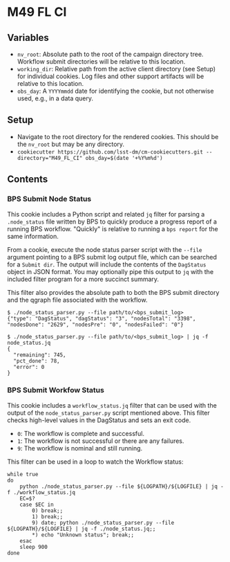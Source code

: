# M49 FL CI

## Variables

- `nv_root`: Absolute path to the root of the campaign directory tree. Workflow submit directories will be relative to this location.
- `working_dir`: Relative path from the active client directory (see Setup) for individual cookies. Log files and other support artifacts will be relative to this location.
- `obs_day`: A `YYYYmmdd` date for identifying the cookie, but not otherwise used, e.g., in a data query.

## Setup
- Navigate to the root directory for the rendered cookies. This should be the `nv_root` but may be any directory.
- `cookiecutter https://github.com/lsst-dm/cm-cookiecutters.git --directory="M49_FL_CI" obs_day=$(date '+%Y%m%d')`

## Contents

### BPS Submit Node Status
This cookie includes a Python script and related `jq` filter for parsing a `.node_status` file written by BPS to quickly produce a progress report of a running BPS workflow. "Quickly" is relative to running a `bps report` for the same information.

From a cookie, execute the node status parser script with the `--file` argument pointing to a BPS submit log output file, which can be searched for a `Submit dir`. The output will include the contents of the `DagStatus` object in JSON format. You may optionally pipe this output to `jq` with the included filter program for a more succinct summary.

This filter also provides the absolute path to both the BPS submit directory and the qgraph file associated with the workflow.

```
$ ./node_status_parser.py --file path/to/<bps_submit_log>
{"type": "DagStatus", "dagStatus": "3", "nodesTotal": "3398", "nodesDone": "2629", "nodesPre": "0", "nodesFailed": "0"}
```

```
$ ./node_status_parser.py --file path/to/<bps_submit_log> | jq -f node_status.jq
{
  "remaining": 745,
  "pct_done": 78,
  "error": 0
}
```

### BPS Submit Workfow Status
This cookie includes a `workflow_status.jq` filter that can be used with the output of the `node_status_parser.py` script mentioned above.
This filter checks high-level values in the DagStatus and sets an exit code.

- `0`: The workflow is complete and successful.
- `1`: The workflow is not successful or there are any failures.
- `9`: The workflow is nominal and still running.

This filter can be used in a loop to watch the Workflow status:

```
while true
do
    python ./node_status_parser.py --file ${LOGPATH}/${LOGFILE} | jq -f ./workflow_status.jq
    EC=$?
    case $EC in
        0) break;;
        1) break;;
        9) date; python ./node_status_parser.py --file ${LOGPATH}/${LOGFILE} | jq -f ./node_status.jq;;
        *) echo "Unknown status"; break;;
    esac
    sleep 900
done
```
